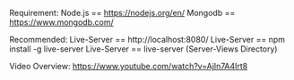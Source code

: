 Requirement:
Node.js == https://nodejs.org/en/
Mongodb == https://www.mongodb.com/

Recommended:
Live-Server == http://localhost:8080/
Live-Server == npm install -g live-server
Live-Server == live-server (Server-Views Directory)

Video Overview:
https://www.youtube.com/watch?v=AjIn7A4Irt8